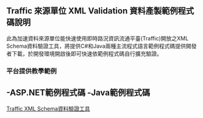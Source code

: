 ## Traffic 來源單位 XML Validation 資料產製範例程式碼說明

此為加速資料來源單位能快速使用即時路況資訊流通平臺(Traffic)開放之XML Schema資料驗證工具，將提供C#和Java兩種主流程式語言範例程式碼提供開發者下載，於開發環境開啟後即可快速依範例程式碼自行擴充驗證。

### 平台提供教學範例
-ASP.NET範例程式碼
-Java範例程式碼
---
[Traffic XML Schema資料驗證工具](http://traffic.transportdata.tw/Standard/XSD/Validator)
